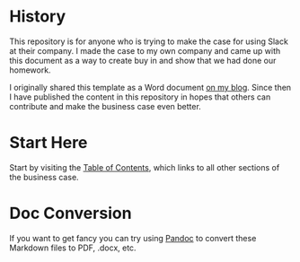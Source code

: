# History
This repository is for anyone who is trying to make the case for using Slack at their company. I made the case to my own company and came up with this document as a way to create buy in and show that we had done our homework.

I originally shared this template as a Word document [on my blog](https://ericleeclark.com/making-the-business-case-for-using-slack-at-your-company/). Since then I have published the content in this repository in hopes that others can contribute and make the business case even better.

# Start Here
Start by visiting the [Table of Contents](toc.md), which links to all other sections of the business case.

# Doc Conversion
If you want to get fancy you can try using [Pandoc](https://pandoc.org) to convert these Markdown files to PDF, .docx, etc.
